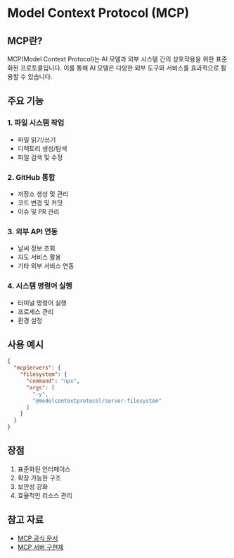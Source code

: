 # Model Context Protocol (MCP)

## MCP란?

MCP(Model Context Protocol)는 AI 모델과 외부 시스템 간의 상호작용을 위한 표준화된 프로토콜입니다. 이를 통해 AI 모델은 다양한 외부 도구와 서비스를 효과적으로 활용할 수 있습니다.

## 주요 기능

### 1. 파일 시스템 작업
- 파일 읽기/쓰기
- 디렉토리 생성/탐색
- 파일 검색 및 수정

### 2. GitHub 통합
- 저장소 생성 및 관리
- 코드 변경 및 커밋
- 이슈 및 PR 관리

### 3. 외부 API 연동
- 날씨 정보 조회
- 지도 서비스 활용
- 기타 외부 서비스 연동

### 4. 시스템 명령어 실행
- 터미널 명령어 실행
- 프로세스 관리
- 환경 설정

## 사용 예시

```json
{
  "mcpServers": {
    "filesystem": {
      "command": "npx",
      "args": [
        "-y",
        "@modelcontextprotocol/server-filesystem"
      ]
    }
  }
}
```

## 장점

1. 표준화된 인터페이스
2. 확장 가능한 구조
3. 보안성 강화
4. 효율적인 리소스 관리

## 참고 자료

- [MCP 공식 문서](https://github.com/modelcontextprotocol)
- [MCP 서버 구현체](https://github.com/modelcontextprotocol/server-filesystem)